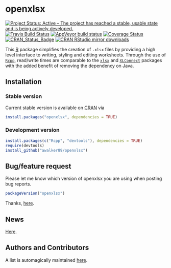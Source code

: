 openxlsx
========

[![Project Status: Active – The project has reached a stable, usable state and is being actively developed.](http://www.repostatus.org/badges/latest/active.svg)](http://www.repostatus.org/#active)
[![Travis Build Status](https://travis-ci.com/ycphs/openxlsx.svg?branch=master)](https://travis-ci.com/ycphs/openxlsx)
[![AppVeyor build status](https://ci.appveyor.com/api/projects/status/github/ycphs/openxlsx?branch=master&svg=true)](https://ci.appveyor.com/project/ycphs/openxlsx)
[![Coverage Status](https://codecov.io/github/ycphs/openxlsx/coverage.svg?branch=master)](https://codecov.io/github/ycphs/openxlsx?branch=master)
[![CRAN_Status_Badge](http://www.r-pkg.org/badges/version/openxlsx)](http://cran.r-project.org/package=openxlsx)
[![CRAN RStudio mirror downloads](http://cranlogs.r-pkg.org/badges/openxlsx)](http://cran.r-project.org/web/packages/openxlsx/index.html)

This [R](https://www.R-project.org/) package simplifies the
creation of `.xlsx` files by providing 
a high level interface to writing, styling and editing
worksheets. Through the use of
[`Rcpp`](https://CRAN.R-project.org/package=Rcpp), 
read/write times are comparable to the
[`xlsx`](https://CRAN.R-project.org/package=xlsx)
and
[`XLConnect`](https://CRAN.R-project.org/package=XLConnect)
packages with the added benefit of removing the dependency on
Java. 

## Installation

### Stable version
Current stable version is available on
[CRAN](https://CRAN.R-project.org/) via
```R
install.packages("openxlsx", dependencies = TRUE)
```

### Development version
```R
install.packages(c("Rcpp", "devtools"), dependencies = TRUE)
require(devtools)
install_github("awalker89/openxlsx")
```

## Bug/feature request
Please let me know which version of openxlsx you are using when posting bug reports.
```R
packageVersion("openxlsx")
```
Thanks, [here](https://github.com/ycphs/openxlsx/issues). 

## News
[Here](https://raw.githubusercontent.com/ycphs/openxlsx/master/NEWS). 

## Authors and Contributors
A list is automagically maintained
[here](https://github.com/ycphs/openxlsx/graphs/contributors). 